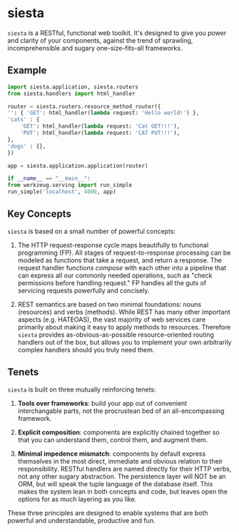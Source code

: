 # siesta

`siesta` is a RESTful, functional web toolkit.  It's designed to give you power
and clarity of your components, against the trend of sprawling,
incomprehensible and sugary one-size-fits-all frameworks.

## Example

```python
import siesta.application, siesta.routers
from siesta.handlers import html_handler

router = siesta.routers.resource_method_router({
'': { 'GET': html_handler(lambda request: 'Hello world!') },
'cats' : {
    'GET': html_handler(lambda request: 'Cat GET!!!'),
    'PUT': html_handler(lambda request: 'CAT PUT!!!'),
},
'dogs' : {},
})

app = siesta.application.application(router)

if __name__ == "__main__":
from werkzeug.serving import run_simple
run_simple('localhost', 4000, app)
```

## Key Concepts

`siesta` is based on a small number of powerful concepts:

1. The HTTP request-response cycle maps beautifully to functional programming
(FP).  All stages of request-to-response processing can be modeled as functions
that take a request, and return a response.  The request handler functions
_compose_ with each other into a pipeline that can express all our commonly
needed operations, such as "check permissions before handling request."  FP
handles all the guts of servicing requests powerfully and concisely.

2. REST semantics are based on two minimal foundations: nouns (resources) and
verbs (methods).  While REST has many other important aspects (e.g. HATEOAS),
the vast majority of web services care primarily about making it easy to apply
methods to resources.  Therefore `siesta` provides as-obvious-as-possible
resource-oriented routing handlers out of the box, but allows you to implement
your own arbitrarily complex handlers should you truly need them.

## Tenets

`siesta` is built on three mutually reinforcing tenets:

1. __Tools over frameworks__: build your app out of convenient interchangable
parts, not the procrustean bed of an all-encompassing framework.

2. __Explicit composition__: components are explicitly chained together so that
you can understand them, control them, and augment them.

3. __Minimal impedence mismatch__: components by default express themselves in
the most direct, immediate and obvious relation to their responsibility.
RESTful handlers are named directly for their HTTP verbs, not any other sugary
abstraction.  The persistence layer will NOT be an ORM, but will speak the
tuple language of the database itself.  This makes the system lean in both
concepts and code, but leaves open the options for as much layering as you like.

These three principles are designed to enable systems that are both powerful
and understandable, productive and fun.
